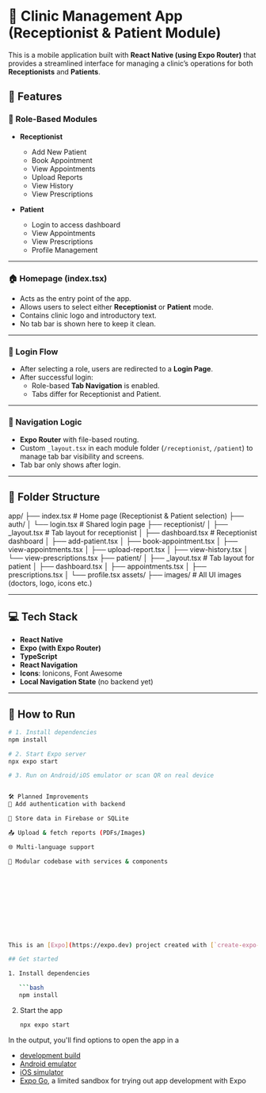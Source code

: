 

# 🏥 Clinic Management App (Receptionist & Patient Module)

This is a mobile application built with **React Native (using Expo Router)** that provides a streamlined interface for managing a clinic’s operations for both **Receptionists** and **Patients**.

## 📱 Features

### 👥 Role-Based Modules
- **Receptionist**
  - Add New Patient
  - Book Appointment
  - View Appointments
  - Upload Reports
  - View History
  - View Prescriptions

- **Patient**
  - Login to access dashboard
  - View Appointments
  - View Prescriptions
  - Profile Management

---

### 🏠 Homepage (index.tsx)
- Acts as the entry point of the app.
- Allows users to select either **Receptionist** or **Patient** mode.
- Contains clinic logo and introductory text.
- No tab bar is shown here to keep it clean.

---

### 🔐 Login Flow
- After selecting a role, users are redirected to a **Login Page**.
- After successful login:
  - Role-based **Tab Navigation** is enabled.
  - Tabs differ for Receptionist and Patient.

---

### 🧭 Navigation Logic
- **Expo Router** with file-based routing.
- Custom `_layout.tsx` in each module folder (`/receptionist`, `/patient`) to manage tab bar visibility and screens.
- Tab bar only shows after login.

---

## 📂 Folder Structure

app/
├── index.tsx # Home page (Receptionist & Patient selection)
├── auth/
│ └── login.tsx # Shared login page
├── receptionist/
│ ├── _layout.tsx # Tab layout for receptionist
│ ├── dashboard.tsx # Receptionist dashboard
│ ├── add-patient.tsx
│ ├── book-appointment.tsx
│ ├── view-appointments.tsx
│ ├── upload-report.tsx
│ ├── view-history.tsx
│ └── view-prescriptions.tsx
├── patient/
│ ├── _layout.tsx # Tab layout for patient
│ ├── dashboard.tsx
│ ├── appointments.tsx
│ ├── prescriptions.tsx
│ └── profile.tsx
assets/
├── images/ # All UI images (doctors, logo, icons etc.)

 
---

## 💻 Tech Stack

- **React Native**
- **Expo (with Expo Router)**
- **TypeScript**
- **React Navigation**
- **Icons**: Ionicons, Font Awesome
- **Local Navigation State** (no backend yet)

---

## 🚀 How to Run

```bash
# 1. Install dependencies
npm install

# 2. Start Expo server
npx expo start

# 3. Run on Android/iOS emulator or scan QR on real device


🛠️ Planned Improvements
🔐 Add authentication with backend

🧾 Store data in Firebase or SQLite

📤 Upload & fetch reports (PDFs/Images)

🌐 Multi-language support

🧩 Modular codebase with services & components











This is an [Expo](https://expo.dev) project created with [`create-expo-app`](https://www.npmjs.com/package/create-expo-app).

## Get started

1. Install dependencies

   ```bash
   npm install
   ```

2. Start the app

   ```bash
   npx expo start
   ```

In the output, you'll find options to open the app in a

- [development build](https://docs.expo.dev/develop/development-builds/introduction/)
- [Android emulator](https://docs.expo.dev/workflow/android-studio-emulator/)
- [iOS simulator](https://docs.expo.dev/workflow/ios-simulator/)
- [Expo Go](https://expo.dev/go), a limited sandbox for trying out app development with Expo

 